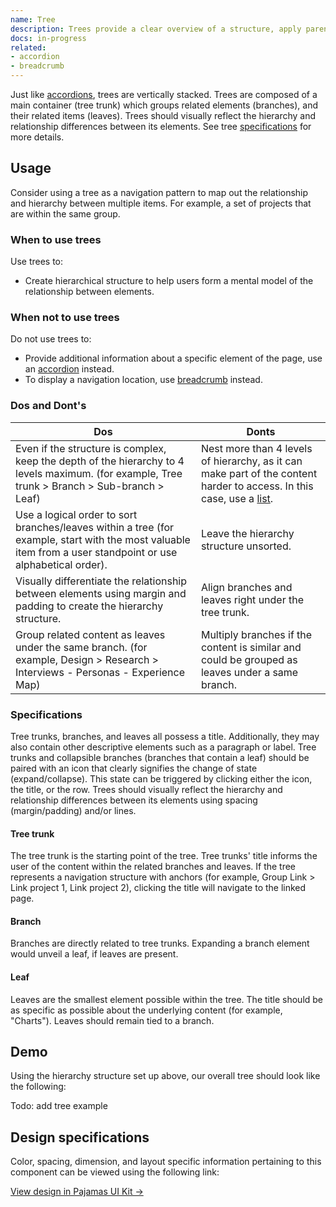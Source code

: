 ```yaml
---
name: Tree
description: Trees provide a clear overview of a structure, apply parent-child hierarchy between elements, and use the concept of progressive disclosure to display this structure to users.
docs: in-progress
related:
- accordion
- breadcrumb
---
```


Just like [accordions](/components/accordion), trees are vertically stacked. Trees are composed of a main container (tree trunk) which groups related elements (branches), and their related items (leaves). Trees should visually reflect the hierarchy and relationship differences between its elements. See tree [specifications](#specifications) for more details.

## Usage

Consider using a tree as a navigation pattern to map out the relationship and hierarchy between multiple items. For example, a set of projects that are within the same group.

### When to use trees

Use trees to:
- Create hierarchical structure to help users form a mental model of the relationship between elements.

### When not to use trees

Do not use trees to:
- Provide additional information about a specific element of the page, use an [accordion](/components/accordion) instead.
- To display a navigation location, use [breadcrumb](/components/breadcrumb) instead.

### Dos and Dont's

| Dos | Donts |
| ------ | ------ |
| Even if the structure is complex, keep the depth of the hierarchy to 4 levels maximum. (for example, Tree trunk > Branch > Sub-branch > Leaf) | Nest more than 4 levels of hierarchy, as it can make part of the content harder to access. In this case, use a [list](https://design.gitlab.com/components/list). |
| Use a logical order to sort branches/leaves within a tree (for example, start with the most valuable item from a user standpoint or use alphabetical order). | Leave the hierarchy structure unsorted. |
| Visually differentiate the relationship between elements using margin and padding to create the hierarchy structure. | Align branches and leaves right under the tree trunk. |
| Group related content as leaves under the same branch. (for example, Design > Research > Interviews - Personas - Experience Map) | Multiply branches if the content is similar and could be grouped as leaves under a same branch. |

### Specifications

Tree trunks, branches, and leaves all possess a title. Additionally, they may also contain other descriptive elements such as a paragraph or label. Tree trunks and collapsible branches (branches that contain a leaf) should be paired with an icon that clearly signifies the change of state (expand/collapse). This state can be triggered by clicking either the icon, the title, or the row. Trees should visually reflect the hierarchy and relationship differences between its elements using spacing (margin/padding) and/or lines.

#### Tree trunk

The tree trunk is the starting point of the tree. Tree trunks' title informs the user of the content within the related branches and leaves. If the tree represents a navigation structure with anchors (for example, Group Link > Link project 1, Link project 2), clicking the title will navigate to the linked page.

#### Branch

Branches are directly related to tree trunks. Expanding a branch element would unveil a leaf, if leaves are present.

#### Leaf

Leaves are the smallest element possible within the tree. The title should be as specific as possible about the underlying content (for example, "Charts"). Leaves should remain tied to a branch.

## Demo

Using the hierarchy structure set up above, our overall tree should look like the following:

Todo: add tree example

## Design specifications

Color, spacing, dimension, and layout specific information pertaining to this component can be viewed using the following link:

[View design in Pajamas UI Kit →](https://www.figma.com/file/qEddyqCrI7kPSBjGmwkZzQ/Pajamas-UI-Kit?node-id=6175%3A17)
